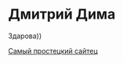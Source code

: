 # Дмитрий Дима
Здарова))


[Самый простецкий сайтец](https://dementiy-dev.github.io/lesson_12/index.html "Очень просто")
